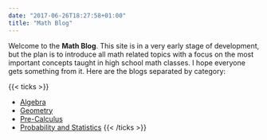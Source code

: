 ```yaml
---
date: "2017-06-26T18:27:58+01:00"
title: "Math Blog"
---
```


Welcome to the **Math Blog**. This site is in a very early stage of development,
but the plan is to introduce all math related topics with a focus on the most
important concepts taught in high school math classes. I hope everyone gets
something from it. Here are the blogs separated by category:

{{< ticks >}}
* [Algebra](https://coachshea.github.io/math_blog/tags/algebra)
* [Geometry](https://coachshea.github.io/math_blog/tags/geometry)
* [Pre-Calculus](https://coacshea.github.io/math_blog/tags/pre-calculus)
* [Probability and Statistics](https://coachshea.github.io/tags/statistics)
{{< /ticks >}}
